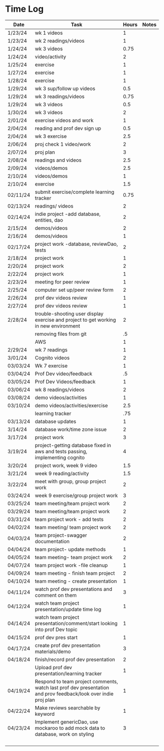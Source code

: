 
# Time Log

| Date     | Task                                                                                                           | Hours | Notes |
|----------|----------------------------------------------------------------------------------------------------------------|-------|-------|
| 1/23/24  | wk 1 videos                                                                                                    | 1     |       |
| 1/23/24  | wk 2 readings/videos                                                                                           | 1     |       |
| 1/24/24  | wk 3 videos                                                                                                    | 0.75  |       |
| 1/24/24  | video/activity                                                                                                 | 2     |       |
| 1/25/24  | exercise                                                                                                       | 1     |       |
| 1/27/24  | exercise                                                                                                       | 1     |       |
| 1/28/24  | exercise                                                                                                       | 1     |       |
| 1/29/24  | wk 3 sup/follow up videos                                                                                      | 0.5   |       |
| 1/29/24  | wk 3 readings/videos                                                                                           | 0.75  |       |
| 1/29/24  | wk 3  videos                                                                                                   | 0.5   |       |
| 1/30/24  | wk 3  videos                                                                                                   | 2     |       |
| 2/01/24  | exercise videos and work                                                                                       | 1     |       |
| 2/04/24  | reading and prof dev sign up                                                                                   | 0.5   |       |
| 2/04/24  | wk 3 exercise                                                                                                  | 2.5   |       |
| 2/06/24  | proj check 1 video/work                                                                                        | 2     |       |
| 2/07/24  | proj plan                                                                                                      | 3     |       |
| 2/08/24  | readings and videos                                                                                            | 2.5   |       |
| 2/09/24  | videos/demos                                                                                                   | 2.5   |       |
| 2/10/24  | videos/demos                                                                                                   | 1     |       |
| 2/10/24  | exercise                                                                                                       | 1.5   |       |
| 02/11/24 | submit exercise/complete learning tracker                                                                      | 0.75  |       |
| 02/13/24 | readings/ videos                                                                                               | 2     |       |
| 02/14/24 | indie project -add database, entities, dao                                                                     | 2     |       |
| 2/15/24  | demos/videos                                                                                                   | 2     |       |
| 2/16/24  | demos/videos                                                                                                   | 1     |       |
| 02/17/24 | project work -database, reviewDao, tests                                                                       | 2     |       |
| 2/18/24  | project work                                                                                                   | 1     |       |
| 2/20/24  | project work                                                                                                   | 2     |       |
| 2/22/24  | project work                                                                                                   | 1     |       |
| 2/23/24  | meeting for peer review                                                                                        | 1     |       |
| 2/25/24  | computer set up/peer review form                                                                               | 2     |       |
| 2/26/24  | prof dev videos review                                                                                         | 1     |       |
| 2/27/24  | prof dev videos review                                                                                         | 1     |       |
| 2/28/24  | trouble-shooting user display exercise and project to get working in new environment                           | 2     |       |
|          | removing files from git                                                                                        | .5    |       |
|          | AWS                                                                                                            | 1     |       |
| 2/29/24  | wk 7 readings                                                                                                  | 1     |       |
| 3/01/24  | Cognito videos                                                                                                 | 2     |       |
| 03/03/24 | Wk 7 exercise                                                                                                  | 1     |       |
| 03/04/24 | Prof Dev video/feedback                                                                                        | .5    |       |
| 03/05/24 | Prof Dev Videos/feedback                                                                                       | 1     |       |
| 03/06/24 | wk 8 readings/videos                                                                                           | 2     |       |
| 03/08/24 | demo videos/activities                                                                                         | 1     |       |
| 03/10/24 | demo videos/activities/exercise                                                                                | 2.5   |       |
|          | learning tracker                                                                                               | .75   |       |
| 03/13/24 | database updates                                                                                               | 1     |       |
| 3/14/24  | database work/time zone issue                                                                                  | 2     |       |
| 3/17/24  | project work                                                                                                   | 3     |       |
| 3/19/24  | project-getting database fixed in aws and tests passing, implementing cognito                                  | 4     |       |
| 3/20/24  | project work, week 9 video                                                                                     | 1.5   |       |
| 3/21/24  | week 9 reading/activity                                                                                        | 1.5   |       |
| 3/22/24  | meet with group, group project work                                                                            | 2     |       |
| 03/24/24 | week 9 exercise/group project work                                                                             | 3     |       |
| 03/25/24 | team meeting/team project work                                                                                 | 2     |       |
| 03/29/24 | team meeting/team project work                                                                                 | 2     |       |
| 03/31/24 | team project work - add tests                                                                                  | 2     |       |
| 04/02/24 | team meeting/ team project work                                                                                | 2     |       |
| 04/03/24 | team project-swagger documentation                                                                             | 2     |       |
| 04/04/24 | team project- update methods                                                                                   | 1     |       |
| 04/05/24 | team meeting- team project work                                                                                | 2     |       |
| 04/07/24 | team project work -file cleanup                                                                                | 1     |       |
| 04/09/24 | team meeting - finish team project                                                                             | 2     |       |
| 04/10/24 | team meeting - create presentation                                                                             | 1     |       |
| 04/11/24 | watch prof dev presentations and comment on them                                                               | 3     |       |
| 04/12/24 | watch team project presentation/update time log                                                                | 1     |       |
| 04/14/24 | watch team project presentation/comment/start looking into prof Dev topic                                      | 1     |       |
| 04/15/24 | prof dev pres start                                                                                            | 1     |       |
| 04/17/24 | create prof dev presentation materials/demo                                                                    | 3     |       |
| 04/18/24 | finish/record prof dev presentation                                                                            | 2     |       |
|          | Upload prof dev presentation/learning tracker                                                                  | 1     |       |
| 04/19/24 | Respond to team project comments, watch last prof dev presentation and prov feedback/look over indie proj plan | 1     |       |
| 04/22/24 | Make reviews searchable by keyword                                                                             | 1     |       |
| 04/23/24 | Implement genericDao, use mockaroo to add mock data to database, work on styling                               | 3     |       |
|          |                                                                                                                |       |       |
|          |                                                                                                                |       |       |
|          |                                                                                                                |       |       |
|          |                                                                                                                |       |       |

